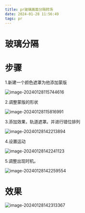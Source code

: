 ```yaml
---
title: pr玻璃画面分隔转场
date: 2024-01-28 11:56:49
tags: pr
---
```


# 玻璃分隔

# 步骤

1.新建一个颜色遮罩为他添加蒙版

![image-20240128115744616](../images/image-20240128115744616.png)

2.调整蒙版的形状

![image-20240128115816991](../images/image-20240128115816991.png)

3.添加效果，轨道遮罩。并进行错位排列

![image-20240128142213894](../images/image-20240128142213894.png)

4.设置运动

![image-20240128142241123](../images/image-20240128142241123.png)

5.调整出现时机。

![image-20240128142259554](../images/image-20240128142259554.png)

# 效果

![image-20240128142313367](../images/image-20240128142313367.png)
